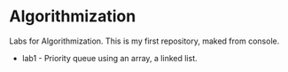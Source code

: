 # Algorithmization
Labs for Algorithmization. This is my first repository, maked from console.

* lab1 - Priority queue using an array, a linked list.
